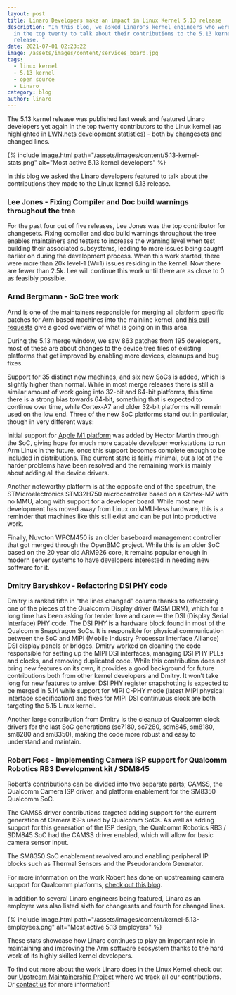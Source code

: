 ```yaml
---
layout: post
title: Linaro Developers make an impact in Linux Kernel 5.13 release
description: "In this blog, we asked Linaro's kernel engineers who were featured
  in the top twenty to talk about their contributions to the 5.13 kernel
  release. "
date: 2021-07-01 02:23:22
image: /assets/images/content/services_board.jpg
tags:
  - linux kernel
  - 5.13 kernel
  - open source
  - Linaro
category: blog
author: linaro
---
```

The 5.13 kernel release was published last week and featured Linaro developers yet again in the top twenty contributors to the Linux kernel (as highlighted in [LWN.nets development statistics](https://lwn.net/Articles/860989/)) - both by changesets and changed lines.

{% include image.html path="/assets/images/content/5.13-kernel-stats.png" alt="Most active 5.13 kernel developers" %}

In this blog we asked the Linaro developers featured to talk about the contributions they made to the Linux kernel 5.13 release.

### **Lee Jones - Fixing Compiler and Doc build warnings throughout the tree**

For the past four out of five releases, Lee Jones was the top contributor for changesets. Fixing compiler and doc build warnings throughout the tree enables maintainers and testers to increase the warning level when test building their associated subsystems, leading to more issues being caught earlier on during the development process. When this work started, there were more than 20k level-1 (W=1) issues residing in the kernel. Now there are fewer than 2.5k. Lee will continue this work until there are as close to 0 as feasibly possible.

### **Arnd Bergmann - SoC tree work**

Arnd is one of the maintainers responsible for merging all platform specific patches for Arm based machines into the mainline kernel, and [his pull requests](https://lore.kernel.org/linux-arm-kernel/CAK8P3a2RjRSjTcmwVf3VHy2CUB2HBj5AaJTx=1NSYuA_Qy4E-w@mail.gmail.com/T/#u) give a good overview of what is going on in this area.

During the 5.13 merge window, we saw 863 patches from 195 developers, most of these are about changes to the device tree files of existing platforms that get improved by enabling more devices, cleanups and bug fixes.

Support for 35 distinct new machines, and six new SoCs is added, which is slightly higher than normal. While in most merge releases there is still a similar amount of work going into 32-bit and 64-bit platforms, this time there is a strong bias towards 64-bit, something that is expected to continue over time, while Cortex-A7 and older 32-bit platforms will remain used on the low end. Three of the new SoC platforms stand out in particular, though in very different ways:

Initial support for [Apple M1 platform](https://github.com/AsahiLinux/docs/wiki/SW%3ALinux) was added by Hector Martin through the SoC, giving hope for much more capable developer workstations to run Arm Linux in the future, once this support becomes complete enough to be included in distributions. The current state is fairly minimal, but a lot of the harder problems have been resolved and the remaining work is mainly about adding all the device drivers.

Another noteworthy platform is at the opposite end of the spectrum, the STMicroelectronics STM32H750 microcontroller based on a Cortex-M7 with no MMU, along with support for a developer board. While most new development has moved away from Linux on MMU-less hardware, this is a reminder that machines like this still exist and can be put into productive work.

Finally, Nuvoton WPCM450 is an older baseboard management controller that got merged through the OpenBMC project. While this is an older SoC based on the 20 year old ARM926 core, it remains popular enough in modern server systems to have developers interested in needing new software for it.

### **Dmitry Baryshkov  - Refactoring DSI PHY code**

Dmitry is ranked fifth in “the lines changed” column thanks to refactoring one of the pieces of the Qualcomm Display driver (MSM DRM), which for a long time has been asking for tender love and care — the DSI (Display Serial Interface) PHY code. The DSI PHY is a hardware block found in most of the Qualcomm Snapdragon SoCs. It is responsible for physical communication between the SoC and MIPI (Mobile Industry Processor Interface Alliance) DSI display panels or bridges. Dmitry worked on cleaning the code responsible for setting up the MIPI DSI interfaces, managing DSI PHY PLLs and clocks, and removing duplicated code. While this contribution does not bring new features on its own, it provides a good background for future contributions both from other kernel developers and Dmitry. It won’t take long for new features to arrive: DSI PHY register snapshotting is expected to be merged in 5.14 while support for MIPI C-PHY mode (latest MIPI physical interface specification) and fixes for MIPI DSI continuous clock are both targeting the 5.15 Linux kernel.

Another large contribution from Dmitry is the cleanup of Qualcomm clock drivers for the last SoC generations (sc7180, sc7280, sdm845, sm8180, sm8280 and sm8350), making the code more robust and easy to understand and maintain.

### **Robert Foss  - Implementing Camera ISP support for Qualcomm Robotics RB3 Development kit / SDM845**

Robert’s contributions can be divided into two separate parts; CAMSS, the Qualcomm Camera ISP driver, and platform enablement for the SM8350 Qualcomm SoC.

The CAMSS driver contributions targeted adding support for the current generation of Camera ISPs used by Qualcomm SoCs. As well as adding support for this generation of the ISP design, the Qualcomm Robotics RB3 / SDM845 SoC had the CAMSS driver enabled, which will allow for basic camera sensor input.

The SM8350 SoC enablement revolved around enabling peripheral IP blocks such as Thermal Sensors and the Pseudorandom Generator.

For more information on the work Robert has done on upstreaming camera support for Qualcomm platforms, [check out this blog](https://www.linaro.org/blog/upstream-camera-support-for-qualcomm-platforms/).

In addition to several Linaro engineers being featured, Linaro as an employer was also listed sixth for changesets and fourth for changed lines. 

{% include image.html path="/assets/images/content/kernel-5.13-employees.png" alt="Most active 5.13 employers" %}

These stats showcase how Linaro continues to play an important role in maintaining and improving the Arm software ecosystem thanks to the hard work of its highly skilled kernel developers.

To find out more about the work Linaro does in the Linux Kernel check out our [Upstream Maintainership Project](https://linaro.atlassian.net/wiki/spaces/UM/overview) where we track all our contributions. Or [contact us](https://www.linaro.org/contact/) for more information!